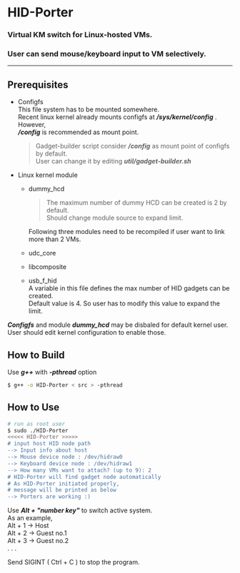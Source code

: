 # HID-Porter
### Virtual KM switch for Linux-hosted VMs.
### User can send mouse/keyboard input to VM selectively.
---
## Prerequisites  
- Configfs  
    This file system has to be mounted somewhere.  
    Recent linux kernel already mounts configfs at ***/sys/kernel/config*** .  
    However,  
    ***/config*** is recommended as mount point.  
    > Gadget-builder script consider ***/config*** as mount point of configfs by default.  
    User can change it by editing ***util/gadget-builder.sh***

- Linux kernel module   
    - dummy_hcd  
        > The maximum number of dummy HCD can be created is 2 by default.  
          Should change module source to expand limit.  
  
      Following three modules need to be recompiled if user want to link more than 2 VMs.
    - udc_core
    - libcomposite 
    - usb_f_hid  
        A variable in this file defines the max number of HID gadgets can be created.  
        Default value is 4.  So user has to modify this value to expand the limit.
            
***Configfs*** and module ***dummy_hcd*** may be disbaled for default kernel user.  
User should edit kernel configuration to enable those.  

## How to Build  
Use ***g++*** with ***-pthread*** option
```bash
$ g++ -o HID-Porter < src > -pthread
```

## How to Use  
```bash
# run as root user
$ sudo ./HID-Porter
<<<<< HID-Porter >>>>>
# input host HID node path
--> Input info about host
--> Mouse device node : /dev/hidraw0
--> Keyboard device node : /dev/hidraw1
--> How many VMs want to attach? (up to 9): 2
# HID-Porter will find gadget node automatically
# As HID-Porter initiated properly,
# message will be printed as below
--> Porters are working :)
```
Use ***Alt + "number key"*** to switch active system.  
As an example,  
Alt + 1  ->  Host  
Alt + 2  ->  Guest no.1  
Alt + 3  ->  Guest no.2  
. . .  
  
Send SIGINT ( Ctrl + C ) to stop the program.